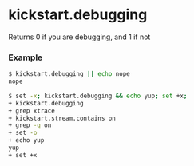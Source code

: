 # kickstart.debugging

Returns 0 if you are debugging, and 1 if not

### Example

```bash
$ kickstart.debugging || echo nope
nope

$ set -x; kickstart.debugging && echo yup; set +x;
+ kickstart.debugging
+ grep xtrace
+ kickstart.stream.contains on
+ grep -q on
+ set -o
+ echo yup
yup
+ set +x
```
